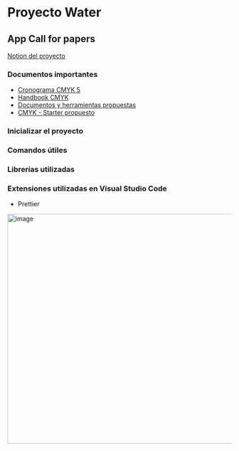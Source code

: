 # Proyecto Water

## App Call for papers

[Notion del proyecto](https://www.notion.so/hifrontendcafe/App-Call-for-papers-e750b95638db430a9cd9c4c890ae63e6)

### Documentos importantes

- [Cronograma CMYK 5](https://www.notion.so/hifrontendcafe/Cronograma-CMYK-5-a07d7a873d884b5daa0299f948612e1c)
- [Handbook CMYK](https://servicedsgnclub.notion.site/servicedsgnclub/Handbook-CMYK-5-05e7d829e637488e92bda596d2ae365d)
- [Documentos y herramientas propuestas](https://hifrontendcafe.notion.site/Documentos-tiles-0f06b1283c2443e3a8edec08eaf2c8fc)
- [CMYK - Starter propuesto](https://github.com/rolivencia/cmyk-5-starter)

### Inicializar el proyecto

### Comandos útiles

### Librerías utilizadas

### Extensiones utilizadas en Visual Studio Code
- Prettier 
<img width="515" alt="image" src="https://user-images.githubusercontent.com/38388588/183514332-dc8fa5b3-bdce-4cbf-a1a2-ad1ca9c7d612.png">
